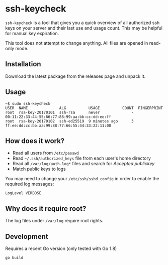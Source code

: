 # ssh-keycheck

`ssh-keycheck` is a tool that gives you a quick overview of all authorized
ssh keys on your server and their last use and usage count. This may be
helpful for manual key expiration.

This tool does not attempt to change anything. All files are opened in read-only
mode.

## Installation

Download the latest package from the releases page and unpack it.

## Usage

```
~$ sudo ssh-keycheck
USER  NAME              ALG          USAGE          COUNT  FINGERPRINT
root  rsa-key-20170101  ssh-rsa      never              -  00:11:22:33:44:55:66:77:88:99:aa:bb:cc:dd:ee:ff
root  rsa-key-20170102  ssh-ed25519  9 minutes ago      3  ff:ee:dd:cc:bb:aa:99:88:77:66:55:44:33:22:11:00
```

## How does it work?
- Read all users from `/etc/passwd`
- Read `~/.ssh/authorized_keys` file from each user's home directory
- Read all `/var/log/auth.log*` files and search for *Accepted publickey*
- Match public keys to logs

You may need to change your `/etc/ssh/sshd_config` in order to enable the
required log messages:
```
LogLevel VERBOSE
```

## Why does it require root?
The log files under `/var/log` require root rights.

## Development
Requires a recent Go version (only tested with Go 1.8)

```
go build
```
